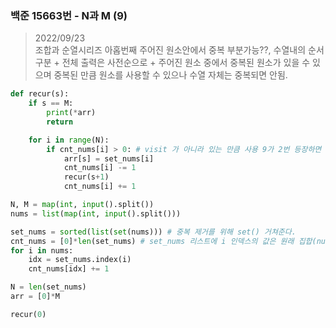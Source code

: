 ### 백준 15663번 - N과 M (9)

> 2022/09/23 <br>
> 조합과 순열시리즈 아홉번째
> 주어진 원소안에서 중복 부분가능??, 수열내의 순서 구분 + 전체 출력은 사전순으로 + 주어진 원소 중에서 중복된 원소가 있을 수 있으며 중복된 만큼 원소를 사용할 수 있으나 수열 자체는 중복되면 안됨.
  
```python
def recur(s):
    if s == M:
        print(*arr)
        return

    for i in range(N):
        if cnt_nums[i] > 0: # visit 가 아니라 있는 만큼 사용 9가 2번 등장하면 2번 까지 사용할 수 있음.
            arr[s] = set_nums[i]
            cnt_nums[i] -= 1
            recur(s+1)
            cnt_nums[i] += 1

N, M = map(int, input().split())
nums = list(map(int, input().split()))

set_nums = sorted(list(set(nums))) # 중복 제거를 위해 set() 거쳐준다.
cnt_nums = [0]*len(set_nums) # set_nums 리스트에 i 인덱스의 값은 원래 집합(nums)에 몇번 등장하는지 cnt_nums리스트의 i인덱스에 작성
for i in nums:
    idx = set_nums.index(i)
    cnt_nums[idx] += 1

N = len(set_nums)
arr = [0]*M

recur(0)
```